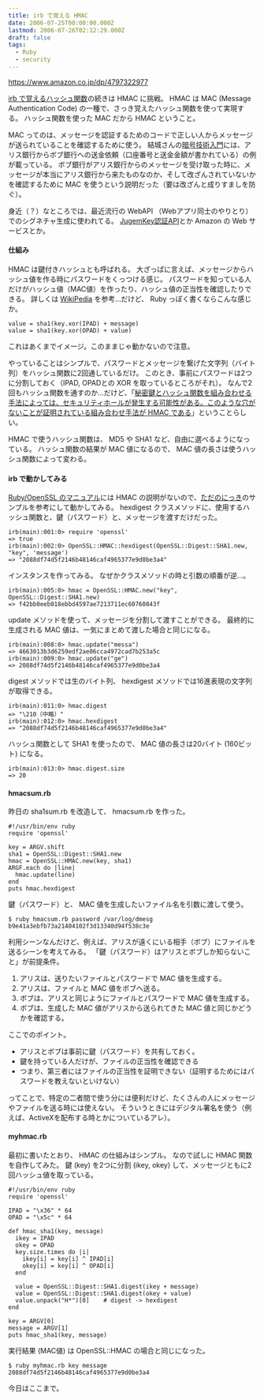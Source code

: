 ```yaml
---
title: irb で覚える HMAC
date: 2006-07-25T00:00:00.000Z
lastmod: 2006-07-26T02:12:29.000Z
draft: false
tags:
  - Ruby
  - security
---
```


<https://www.amazon.co.jp/dp/4797322977>

[irb で覚えるハッシュ関数](/posts/20060721/p02)の続きは HMAC に挑戦。 HMAC は MAC (Message Authentication Code) の一種で、さっき覚えたハッシュ関数を使って実現する。 ハッシュ関数を使った MAC だから HMAC ということ。

MAC ってのは、メッセージを認証するためのコードで正しい人からメッセージが送られていることを確認するために使う。 結城さんの[暗号技術入門](https://www.amazon.co.jp/dp/4797322977)には、アリス銀行からボブ銀行への送金依頼（口座番号と送金金額が書かれている）の例が載っている。 ボブ銀行がアリス銀行からのメッセージを受け取った時に、メッセージが本当にアリス銀行から来たものなのか、そして改ざんされていないかを確認するために MAC を使うという説明だった（要は改ざんと成りすましを防ぐ）。

身近（？）なところでは、最近流行の WebAPI （Webアプリ同士のやりとり）でのシグネチャ生成に使われてる。 [JugemKey認証API](http://jugemkey.jp/api/auth/)とか Amazon の Web サービスとか。

#### 仕組み

HMAC は鍵付きハッシュとも呼ばれる。 大ざっぱに言えば、メッセージからハッシュ値を作る時にパスワードをくっつける感じ。 パスワードを知っている人だけがハッシュ値（MAC値）を作ったり、ハッシュ値の正当性を確認したりできる。 詳しくは [WikiPedia](http://ja.wikipedia.org/wiki/HMAC) を参考…だけど、 Ruby っぽく書くならこんな感じか。

```
value = sha1(key.xor(IPAD) + message)
value = sha1(key.xor(OPAD) + value)
```

これはあくまでイメージ。このままじゃ動かないので注意。

やっていることはシンプルで、パスワードとメッセージを繋げた文字列（バイト列）をハッシュ関数に2回通しているだけ。 このとき、事前にパスワードは2つに分割しておく（IPAD, OPADとの XOR を取っているところがそれ）。 なんで2回もハッシュ関数を通すのか…だけど、「[秘密鍵とハッシュ関数を組み合わせる手法によっては、セキュリティホールが発生する可能性がある。このような穴がないことが証明されている組み合わせ手法が HMAC である](https://www.machu.jp/diary/20060506.html#c05)」ということらしい。

HMAC で使うハッシュ関数は、 MD5 や SHA1 など、自由に選べるようになっている。 ハッシュ関数の結果が MAC 値になるので、 MAC 値の長さは使うハッシュ関数によって変わる。

#### irb で動かしてみる

[Ruby/OpenSSL のマニュアル](http://www.ruby-lang.org/ja/man/index.cgi?cmd=view;name=openssl)には HMAC の説明がないので、[ただのにっき](http://sho.tdiary.net/20051120.html#p02)のサンプルを参考にして動かしてみる。 hexdigest クラスメソッドに、使用するハッシュ関数と、鍵（パスワード）と、メッセージを渡すだけだった。

```
irb(main):001:0> require 'openssl'
=> true
irb(main):002:0> OpenSSL::HMAC::hexdigest(OpenSSL::Digest::SHA1.new, "key", 'message')
=> "2088df74d5f2146b48146caf4965377e9d0be3a4"
```

インスタンスを作ってみる。 なぜかクラスメソッドの時と引数の順番が逆…。

```
irb(main):005:0> hmac = OpenSSL::HMAC.new("key", OpenSSL::Digest::SHA1.new)
=> f42bb0eeb018ebbd4597ae7213711ec60760843f
```

update メソッドを使って、メッセージを分割して渡すことができる。 最終的に生成される MAC 値は、一気にまとめて渡した場合と同じになる。

```
irb(main):008:0> hmac.update("messa")
=> 4663013b3d6259edf2ae06cca4972cad7b253a5c
irb(main):009:0> hmac.update("ge")
=> 2088df74d5f2146b48146caf4965377e9d0be3a4
```

digest メソッドでは生のバイト列、 hexdigest メソッドでは16進表現の文字列が取得できる。

```
irb(main):011:0> hmac.digest
=> "\210（中略）"
irb(main):012:0> hmac.hexdigest
=> "2088df74d5f2146b48146caf4965377e9d0be3a4"
```

ハッシュ関数として SHA1 を使ったので、 MAC 値の長さは20バイト (160ビット) になる。

```
irb(main):013:0> hmac.digest.size
=> 20
```

#### hmacsum.rb

昨日の sha1sum.rb を改造して、 hmacsum.rb を作った。

```
#!/usr/bin/env ruby
require 'openssl'

key = ARGV.shift
sha1 = OpenSSL::Digest::SHA1.new
hmac = OpenSSL::HMAC.new(key, sha1)
ARGF.each do |line|
  hmac.update(line)
end
puts hmac.hexdigest
```

鍵（パスワード）と、 MAC 値を生成したいファイル名を引数に渡して使う。

```
$ ruby hmacsum.rb password /var/log/dmesg
b9e41a3ebfb73a21404102f3d13340d94f538c3e
```

利用シーンなんだけど、例えば、アリスが遠くにいる相手（ボブ）にファイルを送るシーンを考えてみる。 「鍵（パスワード）はアリスとボブしか知らないこと」が前提条件。

1. アリスは、送りたいファイルとパスワードで MAC 値を生成する。
2. アリスは、ファイルと MAC 値をボブへ送る。
3. ボブは、アリスと同じようにファイルとパスワードで MAC 値を生成する。
4. ボブは、生成した MAC 値がアリスから送られてきた MAC 値と同じかどうかを確認する。

ここでのポイント。

- アリスとボブは事前に鍵（パスワード）を共有しておく。
- 鍵を持っている人だけが、ファイルの正当性を確認できる
- つまり、第三者にはファイルの正当性を証明できない（証明するためにはパスワードを教えないといけない）

ってことで、特定の二者間で使う分には便利だけど、たくさんの人にメッセージやファイルを送る時には使えない。 そういうときにはデジタル署名を使う（例えば、ActiveXを配布する時とかについているアレ）。

#### myhmac.rb

最初に書いたとおり、 HMAC の仕組みはシンプル。 なので試しに HMAC 関数を自作してみた。 鍵 (key) を2つに分割 (ikey, okey) して、メッセージともに2回ハッシュ値を取っている。

```
#!/usr/bin/env ruby
require 'openssl'

IPAD = "\x36" * 64
OPAD = "\x5c" * 64

def hmac_sha1(key, message)
  ikey = IPAD
  okey = OPAD
  key.size.times do |i|
    ikey[i] = key[i] ^ IPAD[i]
    okey[i] = key[i] ^ OPAD[i]
  end

  value = OpenSSL::Digest::SHA1.digest(ikey + message)
  value = OpenSSL::Digest::SHA1.digest(okey + value)
  value.unpack("H*")[0]    # digest -> hexdigest
end

key = ARGV[0]
message = ARGV[1]
puts hmac_sha1(key, message)
```

実行結果 (MAC値) は OpenSSL::HMAC の場合と同じになった。

```
$ ruby myhmac.rb key message
2088df74d5f2146b48146caf4965377e9d0be3a4
```

今日はここまで。

